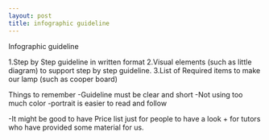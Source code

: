 ```yaml
---
layout: post
title: infographic guideline
---
```

Infographic guideline

1.Step by Step guideline in written format
2.Visual elements (such as little diagram) to support step by step guideline.
3.List of Required items to make our lamp (such as cooper board)

Things to remember
-Guideline must be clear and short 
-Not using too much color 
-portrait is easier to read and follow 

-It might be good to have Price list just for people to have a look + for tutors who have provided some material for us.